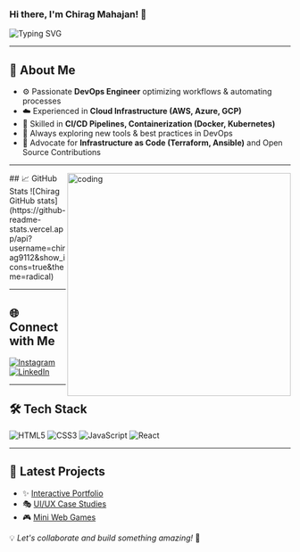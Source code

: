 ### Hi there, I'm Chirag Mahajan! 👋

![Typing SVG](https://readme-typing-svg.herokuapp.com?font=Fira+Code&pause=1000&color=F76C6C&width=435&lines=Passionate+about+Design+%26+Code!;Creating+interactive+experiences;Let's+connect!+%F0%9F%92%AC)

---

## 🚀 About Me
- ⚙️ Passionate **DevOps Engineer** optimizing workflows & automating processes  
- ☁️ Experienced in **Cloud Infrastructure (AWS, Azure, GCP)**  
- 🚀 Skilled in **CI/CD Pipelines, Containerization (Docker, Kubernetes)**  
- 🔧 Always exploring new tools & best practices in DevOps  
- 🎯 Advocate for **Infrastructure as Code (Terraform, Ansible)** and Open Source Contributions  
---

<img align="right" alt="coding" width="400" src="C:\Users\DELL\Downloads\web-developer-chilling.gif">
## 📈 GitHub Stats
![Chirag GitHub stats](https://github-readme-stats.vercel.app/api?username=chirag9112&show_icons=true&theme=radical)

---

## 🌐 Connect with Me
[![Instagram](https://img.shields.io/badge/Instagram-%23E4405F.svg?style=for-the-badge&logo=instagram&logoColor=white)](https://www.instagram.com/its_cm.9112/?next=%2F&hl=en)
[![LinkedIn](https://img.shields.io/badge/LinkedIn-%230077B5.svg?style=for-the-badge&logo=linkedin&logoColor=white)](https://www.linkedin.com/in/chirag-mahajan09/)

---

## 🛠️ Tech Stack
![HTML5](https://img.shields.io/badge/HTML5-%23E34F26.svg?style=for-the-badge&logo=html5&logoColor=white)
![CSS3](https://img.shields.io/badge/CSS3-%231572B6.svg?style=for-the-badge&logo=css3&logoColor=white)
![JavaScript](https://img.shields.io/badge/JavaScript-%23F7DF1E.svg?style=for-the-badge&logo=javascript&logoColor=black)
![React](https://img.shields.io/badge/React-%2361DAFB.svg?style=for-the-badge&logo=react&logoColor=black)

---

## 🎨 Latest Projects
- ✨ [Interactive Portfolio](https://yourportfolio.com)
- 🎭 [UI/UX Case Studies](https://behance.net/Chirag-Mahajan)
- 🎮 [Mini Web Games](https://github.com/Chirag-Mahajan/mini-games)

💡 *Let's collaborate and build something amazing!* 🚀
